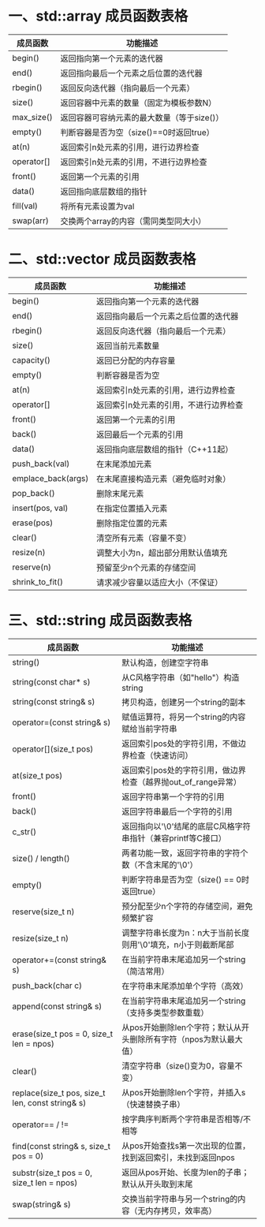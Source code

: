# 一、std::array 成员函数表格
| 成员函数       | 功能描述                                   
|----------------|-----------------------------------------|
| begin()        | 返回指向第一个元素的迭代器                 | 
| end()          | 返回指向最后一个元素之后位置的迭代器        | 
| rbegin()       | 返回反向迭代器（指向最后一个元素）          | 
| size()         | 返回容器中元素的数量（固定为模板参数N）     | 
| max_size()     | 返回容器可容纳元素的最大数量（等于size()）  |
| empty()        | 判断容器是否为空（size()==0时返回true）    | 
| at(n)          | 返回索引n处元素的引用，进行边界检查         | 
| operator[]     | 返回索引n处元素的引用，不进行边界检查       | 
| front()        | 返回第一个元素的引用                       |
| data()         | 返回指向底层数组的指针                     | 
| fill(val)      | 将所有元素设置为val                       | 
| swap(arr)      | 交换两个array的内容（需同类型同大小）       | 


# 二、std::vector 成员函数表格
| 成员函数       | 功能描述                                   | 
|----------------|------------------------------------------ |
| begin()        | 返回指向第一个元素的迭代器                  | 
| end()          | 返回指向最后一个元素之后位置的迭代器         | 
| rbegin()       | 返回反向迭代器（指向最后一个元素）           | 
| size()         | 返回当前元素数量                           | 
| capacity()     | 返回已分配的内存容量                       | 
| empty()        | 判断容器是否为空                           | 
| at(n)          | 返回索引n处元素的引用，进行边界检查          | 
| operator[]     | 返回索引n处元素的引用，不进行边界检查        | 
| front()        | 返回第一个元素的引用                        |  
| back()         | 返回最后一个元素的引用                      | 
| data()         | 返回指向底层数组的指针（C++11起）           |
| push_back(val) | 在末尾添加元素                             | 
| emplace_back(args) | 在末尾直接构造元素（避免临时对象）       |
| pop_back()     | 删除末尾元素                               | 
| insert(pos, val) | 在指定位置插入元素                       | 
| erase(pos)     | 删除指定位置的元素                         | 
| clear()        | 清空所有元素（容量不变）                    | 
| resize(n)      | 调整大小为n，超出部分用默认值填充            | 
| reserve(n)     | 预留至少n个元素的存储空间                   | 
| shrink_to_fit() | 请求减少容量以适应大小（不保证）            | 

# 三、std::string 成员函数表格

| 成员函数 | 功能描述 |
|----------|----------|
| string() | 默认构造，创建空字符串 |
| string(const char* s) | 从C风格字符串（如"hello"）构造string |
| string(const string& s) | 拷贝构造，创建另一个string的副本 |
| operator=(const string& s) | 赋值运算符，将另一个string的内容赋给当前字符串 |
| operator[](size_t pos) | 返回索引pos处的字符引用，不做边界检查（快速访问） |
| at(size_t pos) | 返回索引pos处的字符引用，做边界检查（越界抛out_of_range异常） |
| front() | 返回字符串第一个字符的引用 |
| back() | 返回字符串最后一个字符的引用 |
| c_str() | 返回指向以'\0'结尾的底层C风格字符串指针（兼容printf等C接口） |
| size() / length() | 两者功能一致，返回字符串的字符个数（不含末尾的'\0'） |
| empty() | 判断字符串是否为空（size() == 0时返回true） |
| reserve(size_t n) | 预分配至少n个字符的存储空间，避免频繁扩容 |
| resize(size_t n) | 调整字符串长度为n：n大于当前长度则用'\0'填充，n小于则截断尾部 |
| operator+=(const string& s) | 在当前字符串末尾追加另一个string（简洁常用） |
| push_back(char c) | 在字符串末尾添加单个字符（高效） |
| append(const string& s) | 在当前字符串末尾追加另一个string（支持多类型参数重载） |
| erase(size_t pos = 0, size_t len = npos) | 从pos开始删除len个字符；默认从开头删除所有字符（npos为默认最大值） |
| clear() | 清空字符串（size()变为0，容量不变） |
| replace(size_t pos, size_t len, const string& s) | 从pos开始删除len个字符，并插入s（快速替换子串） |
| operator== / != | 按字典序判断两个字符串是否相等/不相等 |
| find(const string& s, size_t pos = 0) | 从pos开始查找s第一次出现的位置，找到返回索引，未找到返回npos |
| substr(size_t pos = 0, size_t len = npos) | 返回从pos开始、长度为len的子串；默认从开头取到末尾 |
| swap(string& s) | 交换当前字符串与另一个string的内容（无内存拷贝，效率高） |